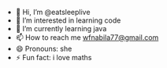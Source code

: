 - 👋 Hi, I’m @eatsleeplive
- 👀 I’m interested in learning code
- 🌱 I’m currently learning java
- 📫 How to reach me wfnabila77@gmail.com
- 😄 Pronouns: she
- ⚡ Fun fact: i love maths

<!---
eatsleeplive/eatsleeplive is a ✨ special ✨ repository because its `README.md` (this file) appears on your GitHub profile.
You can click the Preview link to take a look at your changes.
--->
